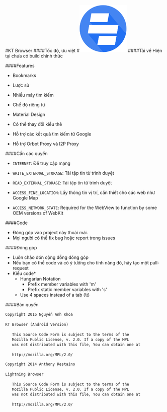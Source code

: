 #KT Browser
####Tốc độ, ưu việt
#![](ic_launcher_small.png)
####Tải về
Hiện tại chưa có build chính thức

####Features
* Bookmarks

* Lược sử

* Nhiều máy tìm kiếm

* Chế độ riêng tư

* Material Design

* Có thể thay đổi kiểu thẻ

* Hỗ trợ các kết quả tìm kiếm từ Google

* Hỗ trợ Orbot Proxy và I2P Proxy

####Cần các quyền

* ````INTERNET````: Để truy cập mạng

* ````WRITE_EXTERNAL_STORAGE````: Tải tập tin từ trình duyệt

* ````READ_EXTERNAL_STORAGE````: Tải tập tin từ trình duyệt

* ````ACCESS_FINE_LOCATION````: Lấy thông tin vị trí, cần thiết cho các web như Google Map

* ````ACCESS_NETWORK_STATE````: Required for the WebView to function by some OEM versions of WebKit

####Code
* Đóng góp vào project này thoải mái.
* Mọi người có thể fix bug hoặc report trong issues

####Đóng góp
* Luôn chào đón cộng đồng đóng góp
* Nếu bạn có thể code và có ý tưởng cho tính năng đó, hãy tạo một pull-request
* Kiểu code*
    * Hungarian Notation
         * Prefix member variables with 'm'
         * Prefix static member variables with 's'
    * Use 4 spaces instead of a tab (\t)

####Bản quyền
````
Copyright 2016 Nguyễn Anh Khoa

KT Browser (Android Version)

   This Source Code Form is subject to the terms of the 
   Mozilla Public License, v. 2.0. If a copy of the MPL 
   was not distributed with this file, You can obtain one at 
   
   http://mozilla.org/MPL/2.0/
````
````
Copyright 2014 Anthony Restaino

Lightning Browser

   This Source Code Form is subject to the terms of the 
   Mozilla Public License, v. 2.0. If a copy of the MPL 
   was not distributed with this file, You can obtain one at 
   
   http://mozilla.org/MPL/2.0/
````
